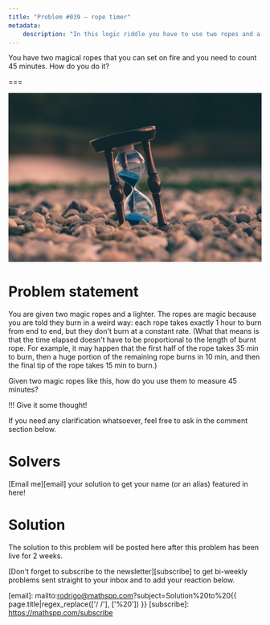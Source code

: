 ```yaml
---
title: "Problem #039 – rope timer"
metadata:
    description: "In this logic riddle you have to use two ropes and a lighter to measure 45min."
---
```


You have two magical ropes that you can set on fire and you need
to count 45 minutes.
How do you do it?

===

![](thumbnail.png "Photo of an hourglass by Aron Visuals on Unsplash.")


# Problem statement

You are given two magic ropes and a lighter.
The ropes are magic because you are told they burn in a weird way:
each rope takes exactly 1 hour to burn from end to end,
but they don't burn at a constant rate.
(What that means is that the time elapsed doesn't have to be
proportional to the length of burnt rope.
For example, it may happen that the first half of the rope
takes 35 min to burn,
then a huge portion of the remaining rope burns in 10 min,
and then the final tip of the rope takes 15 min to burn.)

Given two magic ropes like this, how do you use them to measure 45 minutes?

!!! Give it some thought!

If you need any clarification whatsoever, feel free to ask in the comment section below.


# Solvers

[Email me][email] your solution to get your name (or an alias) featured in here!

<!--
Congratulations to the ones that solved this problem correctly and, in particular, to the ones
who sent me their correct solutions:

 - 

(The list is in no particular order.)
-->


# Solution

The solution to this problem will be posted here after this problem has been live for 2 weeks.


[Don't forget to subscribe to the newsletter][subscribe] to get bi-weekly
problems sent straight to your inbox and to add your reaction below.

[email]: mailto:rodrigo@mathspp.com?subject=Solution%20to%20{{ page.title|regex_replace(['/ /'], ['%20']) }}
[subscribe]: https://mathspp.com/subscribe
